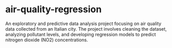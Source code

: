 # air-quality-regression
An exploratory and predictive data analysis project focusing on air quality data collected from an Italian city. The project involves cleaning the dataset, analyzing pollutant levels, and developing regression models to predict nitrogen dioxide (NO2) concentrations.
